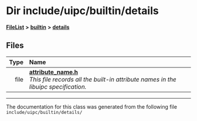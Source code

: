 

# Dir include/uipc/builtin/details



[**FileList**](files.md) **>** [**builtin**](dir_e46c520626162f9e42d80fd08f196511.md) **>** [**details**](dir_4db2109fccbcdb4025718aaa828a1196.md)












## Files

| Type | Name |
| ---: | :--- |
| file | [**attribute\_name.h**](details_2attribute__name_8h.md) <br>_This file records all the built-in attribute names in the libuipc specification._  |



























































------------------------------
The documentation for this class was generated from the following file `include/uipc/builtin/details/`

